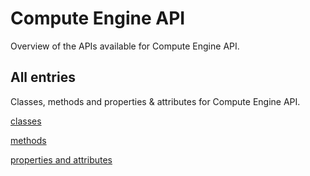 [
This is a templated file. Adding content to this file may result in it being
reverted. Instead, if you want to place additional content, create an
"overview_content.md" file in `docs/` directory. The Sphinx tool will
pick up on the content and merge the content.
]: #

# Compute Engine API

Overview of the APIs available for Compute Engine API.

## All entries

Classes, methods and properties & attributes for
Compute Engine API.

[classes](https://cloud.google.com/python/docs/reference/compute/latest/summary_class.html)

[methods](https://cloud.google.com/python/docs/reference/compute/latest/summary_method.html)

[properties and
attributes](https://cloud.google.com/python/docs/reference/compute/latest/summary_property.html)
